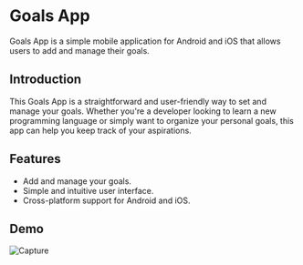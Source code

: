 # Goals App

Goals App is a simple mobile application for Android and iOS that allows users to add and manage their goals.

## Introduction

This Goals App is a straightforward and user-friendly way to set and manage your goals. Whether you're a developer looking to learn a new programming language or simply want to organize your personal goals, this app can help you keep track of your aspirations.

## Features

- Add and manage your goals.
- Simple and intuitive user interface.
- Cross-platform support for Android and iOS.

## Demo
![Capture](https://github.com/azaamabubacker/goal-app-react-native/assets/73755411/7c7219fb-da4f-4b9f-a404-c17ed8b3033e)
